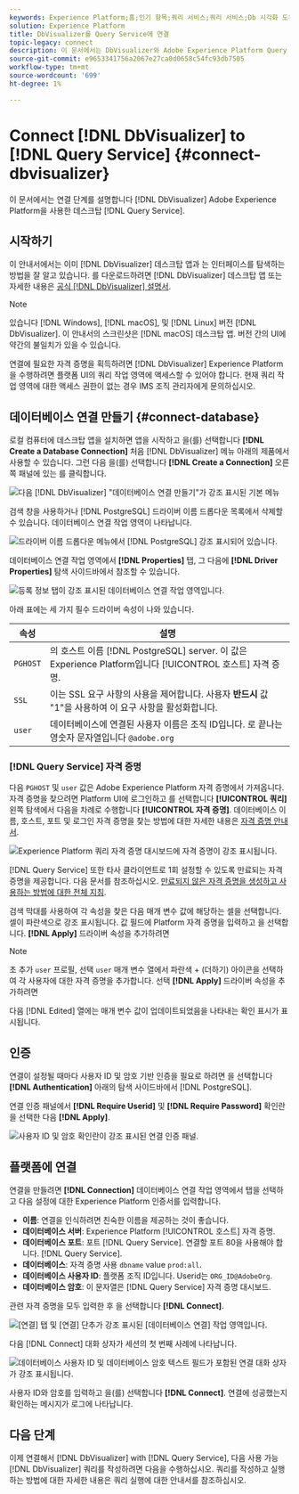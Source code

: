 ```yaml
---
keywords: Experience Platform;홈;인기 항목;쿼리 서비스;쿼리 서비스;Db 시각화 도우미;Db 시각화 도우미;쿼리 서비스에 연결
solution: Experience Platform
title: DbVisualizer를 Query Service에 연결
topic-legacy: connect
description: 이 문서에서는 DbVisualizer와 Adobe Experience Platform Query Service를 연결하는 단계를 설명합니다.
source-git-commit: e9653341756a2067e27ca0d0658c54fc93db7505
workflow-type: tm+mt
source-wordcount: '699'
ht-degree: 1%

---
```


# Connect [!DNL DbVisualizer] to [!DNL Query Service] {#connect-dbvisualizer}

이 문서에서는 연결 단계를 설명합니다 [!DNL DbVisualizer] Adobe Experience Platform을 사용한 데스크탑 [!DNL Query Service].

## 시작하기

이 안내서에서는 이미 [!DNL DbVisualizer] 데스크탑 앱과 는 인터페이스를 탐색하는 방법을 잘 알고 있습니다. 를 다운로드하려면 [!DNL DbVisualizer] 데스크탑 앱 또는 자세한 내용은 [공식 [!DNL DbVisualizer] 설명서](https://www.dbvis.com/download/).

>[!NOTE]
>
>있습니다 [!DNL Windows], [!DNL macOS], 및 [!DNL Linux] 버전 [!DNL DbVisualizer]. 이 안내서의 스크린샷은 [!DNL macOS] 데스크탑 앱. 버전 간의 UI에 약간의 불일치가 있을 수 있습니다.

연결에 필요한 자격 증명을 획득하려면 [!DNL  DbVisualizer] Experience Platform을 수행하려면 플랫폼 UI의 쿼리 작업 영역에 액세스할 수 있어야 합니다. 현재 쿼리 작업 영역에 대한 액세스 권한이 없는 경우 IMS 조직 관리자에게 문의하십시오.

## 데이터베이스 연결 만들기 {#connect-database}

로컬 컴퓨터에 데스크탑 앱을 설치하면 앱을 시작하고 을(를) 선택합니다 **[!DNL Create a Database Connection]** 처음 [!DNL DbVisualizer] 메뉴 아래의 제품에서 사용할 수 있습니다. 그런 다음 을(를) 선택합니다 **[!DNL Create a Connection]** 오른쪽 패널에 있는 를 클릭합니다.

![다음 [!DNL DbVisualizer] &quot;데이터베이스 연결 만들기&quot;가 강조 표시된 기본 메뉴](../images/clients/dbvisualizer/create-db-connection.png)

검색 창을 사용하거나 [!DNL PostgreSQL] 드라이버 이름 드롭다운 목록에서 삭제할 수 있습니다. 데이터베이스 연결 작업 영역이 나타납니다.

![드라이버 이름 드롭다운 메뉴에서 [!DNL PostgreSQL] 강조 표시되어 있습니다.](../images/clients/dbvisualizer/driver-name.png)

데이터베이스 연결 작업 영역에서 **[!DNL Properties]** 탭, 그 다음에 **[!DNL Driver Properties]** 탐색 사이드바에서 참조할 수 있습니다.

![등록 정보 탭이 강조 표시된 데이터베이스 연결 작업 영역입니다.](../images/clients/dbvisualizer/driver-properties.png)

아래 표에는 세 가지 필수 드라이버 속성이 나와 있습니다.

| 속성 | 설명 |
| ------ | ------ |
| `PGHOST` | 의 호스트 이름 [!DNL PostgreSQL] server. 이 값은 Experience Platform입니다 [!UICONTROL 호스트] 자격 증명. |
| `SSL` | 이는 SSL 요구 사항의 사용을 제어합니다. 사용자 **반드시** 값 &quot;1&quot;을 사용하여 이 요구 사항을 활성화합니다. |
| `user` | 데이터베이스에 연결된 사용자 이름은 조직 ID입니다. 로 끝나는 영숫자 문자열입니다 `@adobe.org` |

### [!DNL Query Service] 자격 증명

다음 `PGHOST` 및 `user` 값은 Adobe Experience Platform 자격 증명에서 가져옵니다. 자격 증명을 찾으려면 Platform UI에 로그인하고 를 선택합니다 **[!UICONTROL 쿼리]** 왼쪽 탐색에서 다음을 차례로 수행합니다 **[!UICONTROL 자격 증명]**. 데이터베이스 이름, 호스트, 포트 및 로그인 자격 증명을 찾는 방법에 대한 자세한 내용은 [자격 증명 안내서](../ui/credentials.md).

![Experience Platform 쿼리 자격 증명 대시보드에 자격 증명이 강조 표시됩니다.](../images/clients/dbvisualizer/query-service-credentials-page.png)

[!DNL Query Service] 또한 타사 클라이언트로 1회 설정할 수 있도록 만료되는 자격 증명을 제공합니다. 다음 문서를 참조하십시오. [만료되지 않은 자격 증명을 생성하고 사용하는 방법에 대한 전체 지침](../ui/credentials.md#non-expiring-credentials).

검색 막대를 사용하여 각 속성을 찾은 다음 매개 변수 값에 해당하는 셀을 선택합니다. 셀이 파란색으로 강조 표시됩니다. 값 필드에 Platform 자격 증명을 입력하고 을 선택합니다. **[!DNL Apply]** 드라이버 속성을 추가하려면

>[!NOTE]
>
>초 추가 `user` 프로필, 선택 `user` 매개 변수 열에서 파란색 + (더하기) 아이콘을 선택하여 각 사용자에 대한 자격 증명을 추가합니다. 선택 **[!DNL Apply]** 드라이버 속성을 추가하려면

다음 [!DNL Edited] 열에는 매개 변수 값이 업데이트되었음을 나타내는 확인 표시가 표시됩니다.

## 인증

연결이 설정될 때마다 사용자 ID 및 암호 기반 인증을 필요로 하려면 을 선택합니다 **[!DNL Authentication]** 아래의 탐색 사이드바에서 [!DNL PostgreSQL].

연결 인증 패널에서 **[!DNL Require Userid]** 및 **[!DNL Require Password]** 확인란을 선택한 다음 **[!DNL Apply]**.

![사용자 ID 및 암호 확인란이 강조 표시된 연결 인증 패널.](../images/clients/dbvisualizer/connection-authentication.png)

## 플랫폼에 연결

연결을 만들려면 **[!DNL Connection]** 데이터베이스 연결 작업 영역에서 탭을 선택하고 다음 설정에 대한 Experience Platform 인증서를 입력합니다.

- **이름**: 연결을 인식하려면 친숙한 이름을 제공하는 것이 좋습니다.
- **데이터베이스 서버**: Experience Platform [!UICONTROL 호스트] 자격 증명.
- **데이터베이스 포트**: 포트 [!DNL Query Service]. 연결할 포트 80을 사용해야 합니다. [!DNL Query Service].
- **데이터베이스**: 자격 증명 사용 `dbname` value `prod:all`.
- **데이터베이스 사용자 ID**: 플랫폼 조직 ID입니다. Userid는 `ORG_ID@AdobeOrg`.
- **데이터베이스 암호**: 이 문자열은 [!DNL Query Service] 자격 증명 대시보드.

관련 자격 증명을 모두 입력한 후 을 선택합니다 **[!DNL Connect]**.

![[연결] 탭 및 [연결] 단추가 강조 표시된 [데이터베이스 연결] 작업 영역입니다.](../images/clients/dbvisualizer/connect.png)

다음 [!DNL Connect] 대화 상자가 세션의 첫 번째 사례에 나타납니다.

![데이터베이스 사용자 ID 및 데이터베이스 암호 텍스트 필드가 포함된 연결 대화 상자가 강조 표시됩니다.](../images/clients/dbvisualizer/connect-dialog.png)

사용자 ID와 암호를 입력하고 을(를) 선택합니다 **[!DNL Connect]**. 연결에 성공했는지 확인하는 메시지가 로그에 나타납니다.

## 다음 단계

이제 연결해서 [!DNL DbVisualizer] with [!DNL Query Service], 다음 사용 가능 [!DNL DbVisualizer] 쿼리를 작성하려면 다음을 수행하십시오. 쿼리를 작성하고 실행하는 방법에 대한 자세한 내용은 쿼리 실행에 대한 안내서를 참조하십시오.
